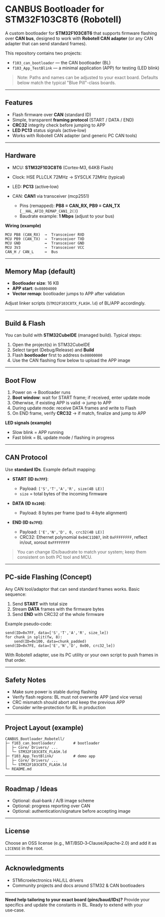 # CANBUS Bootloader for STM32F103C8T6 (Robotell)


A custom bootloader for **STM32F103C8T6** that supports firmware flashing over **CAN bus**, designed to work with **Robotell CAN adapter** (or any CAN adapter that can send standard frames).

This repository contains two projects:

* `f103_can_bootloader` — the CAN bootloader (BL)
* `f103_App_TestBlink` — a minimal application (APP) for testing (LED blink)

> Note: Paths and names can be adjusted to your exact board. Defaults below match the typical "Blue Pill"-class boards.

---

## Features

* Flash firmware over **CAN** (standard ID)
* Simple, transparent **framing protocol** (START / DATA / END)
* **CRC32** integrity check before jumping to APP
* **LED PC13** status signals (active‑low)
* Works with Robotell CAN adapter (and generic PC CAN tools)

---

## Hardware

* MCU: **STM32F103C8T6** (Cortex‑M3, 64KB Flash)
* Clock: HSE PLLCLK 72MHz → SYSCLK 72MHz (typical)
* LED: **PC13** (active‑low)
* CAN: **CAN1** via transceiver (mcp2551)

  * Pins (remapped): **PB8 = CAN\_RX, PB9 = CAN\_TX** (`__HAL_AFIO_REMAP_CAN1_2()`)
  * Baudrate example: **1 Mbps** (adjust to your bus)

**Wiring (example)**

```
MCU PB8 (CAN_RX)  →  Transceiver RXD
MCU PB9 (CAN_TX)  →  Transceiver TXD
MCU GND           ↔  Transceiver GND
MCU 3V3           →  Transceiver VCC
CAN_H / CAN_L     ↔  Bus
```

---

## Memory Map (default)

* **Bootloader size**: 16 KB
* **APP start**: `0x08004000`
* **Vector remap**: bootloader jumps to APP after validation

Adjust linker scripts (`STM32F103C8TX_FLASH.ld`) of BL/APP accordingly.

---

## Build & Flash

You can build with **STM32CubeIDE** (managed build). Typical steps:

1. Open the project(s) in STM32CubeIDE
2. Select target (Debug/Release) and **Build**
3. Flash **bootloader** first to address `0x08000000`
4. Use the CAN flashing flow below to upload the APP image


---

## Boot Flow

1. Power on → Bootloader runs
2. **Boot window**: wait for START frame; if received, enter update mode
3. Otherwise, if existing APP is valid → jump to APP
4. During update mode: receive DATA frames and write to Flash
5. On END frame, verify **CRC32** → if match, finalize and jump to APP

**LED signals (example)**

* Slow blink = APP running
* Fast blink = BL update mode / flashing in progress

---

## CAN Protocol

Use **standard IDs**. Example default mapping:

* **START (ID `0x7FF`)**:

  * Payload: `['S','T','A','R', size(4B LE)]`
  * `size` = total bytes of the incoming firmware
* **DATA (ID `0x100`)**:

  * Payload: 8 bytes per frame (pad to 4‑byte alignment)
* **END (ID `0x7FE`)**:

  * Payload: `['E','N','D', 0, crc32(4B LE)]`
  * CRC32: Ethernet polynomial `0x04C11DB7`, init `0xFFFFFFFF`, reflect in/out, xorout `0xFFFFFFFF`

> You can change IDs/baudrate to match your system; keep them consistent on both PC tool and MCU.

---

## PC‑side Flashing (Concept)

Any CAN tool/adaptor that can send standard frames works. Basic sequence:

1. Send **START** with total size
2. Stream **DATA** frames with the firmware bytes
3. Send **END** with CRC32 of the whole firmware

Example pseudo‑code:

```text
send(ID=0x7FF, data=['S','T','A','R', size_le])
for chunk in split(fw, 8):
    send(ID=0x100, data=chunk_padded)
send(ID=0x7FE, data=['E','N','D', 0x00, crc32_le])
```

With Robotell adapter, use its PC utility or your own script to push frames in that order.

---

## Safety Notes

* Make sure power is stable during flashing
* Verify flash regions: BL must not overwrite APP (and vice versa)
* CRC mismatch should abort and keep the previous APP
* Consider write‑protection for BL in production

---

## Project Layout (example)

```
CANBUS_Bootloader_Robotell/
├─ f103_can_bootloader/        # bootloader
│  ├─ Core/ Drivers/ ...
│  └─ STM32F103C8TX_FLASH.ld
├─ f103_App_TestBlink/         # demo app
│  ├─ Core/ Drivers/ ...
│  └─ STM32F103C8TX_FLASH.ld
└─ README.md
```

---

## Roadmap / Ideas

* Optional: dual‑bank / A/B image scheme
* Optional: progress reporting over CAN
* Optional: authentication/signature before accepting image

---

## License

Choose an OSS license (e.g., MIT/BSD‑3‑Clause/Apache‑2.0) and add it as `LICENSE` in the root.

---


## Acknowledgments

* STMicroelectronics HAL/LL drivers
* Community projects and docs around STM32 & CAN bootloaders

---

**Need help tailoring to your exact board (pins/baud/IDs)?** Provide your specifics and update the constants in BL. Ready to extend with your use‑case.
